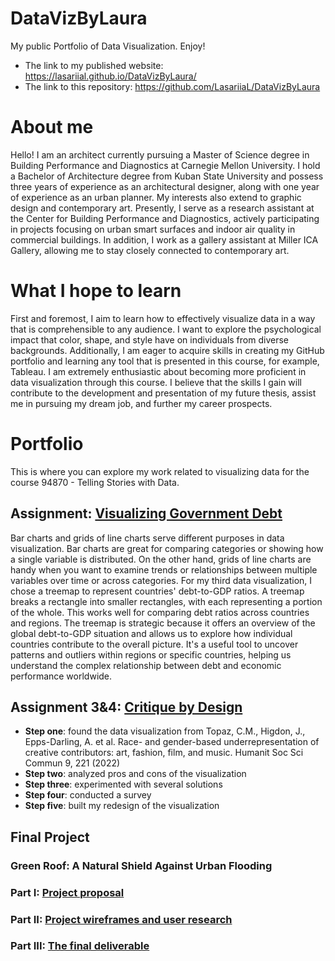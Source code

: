 # DataVizByLaura
My public Portfolio of Data Visualization. Enjoy!

+ The link to my published website: https://lasariial.github.io/DataVizByLaura/
+ The link to this repository: https://github.com/LasariiaL/DataVizByLaura

# About me
Hello! I am an architect currently pursuing a Master of Science degree in Building Performance and Diagnostics at Carnegie Mellon University. I hold a Bachelor of Architecture degree from Kuban State University and possess three years of experience as an architectural designer, along with one year of experience as an urban planner. My interests also extend to graphic design and contemporary art. Presently, I serve as a research assistant at the Center for Building Performance and Diagnostics, actively participating in projects focusing on urban smart surfaces and indoor air quality in commercial buildings. In addition, I work as a gallery assistant at Miller ICA Gallery, allowing me to stay closely connected to contemporary art.

# What I hope to learn
First and foremost, I aim to learn how to effectively visualize data in a way that is comprehensible to any audience. I want to explore the psychological impact that color, shape, and style have on individuals from diverse backgrounds. Additionally, I am eager to acquire skills in creating my GitHub portfolio and learning any tool that is presented in this course, for example, Tableau. I am extremely enthusiastic about becoming more proficient in data visualization through this course. I believe that the skills I gain will contribute to the development and presentation of my future thesis, assist me in pursuing my dream job, and further my career prospects.

# Portfolio
This is where you can explore my work related to visualizing data for the course 94870 - Telling Stories with Data.

## Assignment: [Visualizing Government Debt](/GeneralGovernmentDebt.md) 
Bar charts and grids of line charts serve different purposes in data visualization. Bar charts are great for comparing categories or showing how a single variable is distributed. On the other hand, grids of line charts are handy when you want to examine trends or relationships between multiple variables over time or across categories.
For my third data visualization, I chose a treemap to represent countries' debt-to-GDP ratios. A treemap breaks a rectangle into smaller rectangles, with each representing a portion of the whole. This works well for comparing debt ratios across countries and regions. The treemap is strategic because it offers an overview of the global debt-to-GDP situation and allows us to explore how individual countries contribute to the overall picture. It's a useful tool to uncover patterns and outliers within regions or specific countries, helping us understand the complex relationship between debt and economic performance worldwide.

## Assignment 3&4: [Critique by Design](/CritiqueDesignRedesign.md)
- **Step one**: found the data visualization from Topaz, C.M., Higdon, J., Epps-Darling, A. et al. Race- and gender-based underrepresentation of creative contributors: art, fashion, film, and music. Humanit Soc Sci Commun 9, 221 (2022)
- **Step two**: analyzed pros and cons of the visualization
- **Step three**: experimented with several solutions
- **Step four**: conducted a survey
- **Step five**: built my redesign of the visualization

## Final Project 
### Green Roof: A Natural Shield Against Urban Flooding

### Part I: [Project proposal](/FinalProject_P1.md)

### Part II: [Project wireframes and user research](/FinalProject_P2.md)

### Part III: [The final deliverable](/FinalProject_P3.md)

